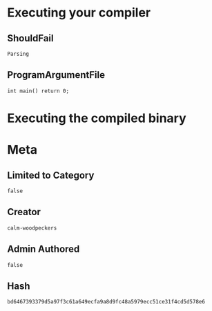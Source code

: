 # Executing your compiler

## ShouldFail

```
Parsing
```

## ProgramArgumentFile

```
int main() return 0;
```

# Executing the compiled binary

# Meta

## Limited to Category

```
false
```

## Creator

```
calm-woodpeckers
```

## Admin Authored

```
false
```

## Hash

```
bd6467393379d5a97f3c61a649ecfa9a8d9fc48a5979ecc51ce31f4cd5d578e6
```
